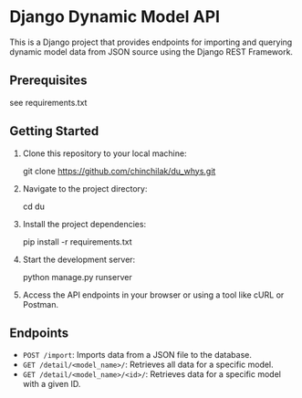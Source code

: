 # Django Dynamic Model API

This is a Django project that provides endpoints for importing and querying dynamic model data from JSON source using the Django REST Framework.

## Prerequisites

see requirements.txt

## Getting Started

1. Clone this repository to your local machine:

    git clone https://github.com/chinchilak/du_whys.git

2. Navigate to the project directory:

    cd du

3. Install the project dependencies:

    pip install -r requirements.txt

4. Start the development server:

    python manage.py runserver

7. Access the API endpoints in your browser or using a tool like cURL or Postman.

## Endpoints

- `POST /import`: Imports data from a JSON file to the database.
- `GET /detail/<model_name>/`: Retrieves all data for a specific model.
- `GET /detail/<model_name>/<id>/`: Retrieves data for a specific model with a given ID.